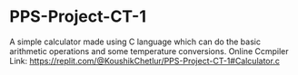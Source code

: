# PPS-Project-CT-1
A simple calculator made using C language which can do the basic arithmetic operations and some temperature conversions.
Online Ccmpiler Link: https://replit.com/@KoushikChetlur/PPS-Project-CT-1#Calculator.c
